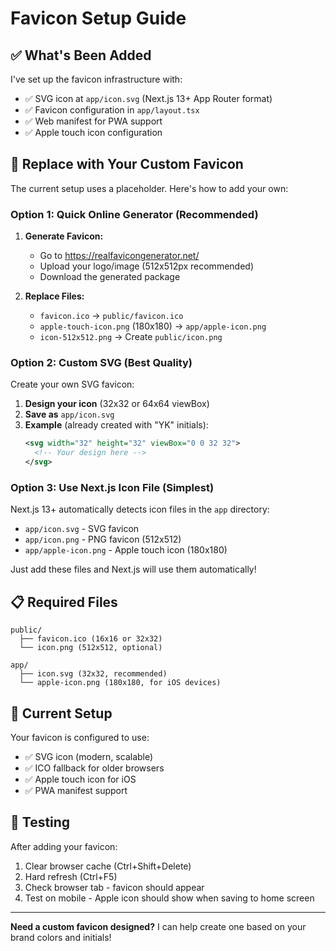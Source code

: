 # Favicon Setup Guide

## ✅ What's Been Added

I've set up the favicon infrastructure with:
- ✅ SVG icon at `app/icon.svg` (Next.js 13+ App Router format)
- ✅ Favicon configuration in `app/layout.tsx`
- ✅ Web manifest for PWA support
- ✅ Apple touch icon configuration

## 🎨 Replace with Your Custom Favicon

The current setup uses a placeholder. Here's how to add your own:

### Option 1: Quick Online Generator (Recommended)

1. **Generate Favicon:**
   - Go to https://realfavicongenerator.net/
   - Upload your logo/image (512x512px recommended)
   - Download the generated package

2. **Replace Files:**
   - `favicon.ico` → `public/favicon.ico`
   - `apple-touch-icon.png` (180x180) → `app/apple-icon.png`
   - `icon-512x512.png` → Create `public/icon.png`

### Option 2: Custom SVG (Best Quality)

Create your own SVG favicon:

1. **Design your icon** (32x32 or 64x64 viewBox)
2. **Save as** `app/icon.svg`
3. **Example** (already created with "YK" initials):
   ```svg
   <svg width="32" height="32" viewBox="0 0 32 32">
     <!-- Your design here -->
   </svg>
   ```

### Option 3: Use Next.js Icon File (Simplest)

Next.js 13+ automatically detects icon files in the `app` directory:
- `app/icon.svg` - SVG favicon
- `app/icon.png` - PNG favicon (512x512)
- `app/apple-icon.png` - Apple touch icon (180x180)

Just add these files and Next.js will use them automatically!

## 📋 Required Files

```
public/
  ├── favicon.ico (16x16 or 32x32)
  └── icon.png (512x512, optional)

app/
  ├── icon.svg (32x32, recommended)
  └── apple-icon.png (180x180, for iOS devices)
```

## 🎯 Current Setup

Your favicon is configured to use:
- ✅ SVG icon (modern, scalable)
- ✅ ICO fallback for older browsers
- ✅ Apple touch icon for iOS
- ✅ PWA manifest support

## 🚀 Testing

After adding your favicon:
1. Clear browser cache (Ctrl+Shift+Delete)
2. Hard refresh (Ctrl+F5)
3. Check browser tab - favicon should appear
4. Test on mobile - Apple icon should show when saving to home screen

---

**Need a custom favicon designed?** I can help create one based on your brand colors and initials!

